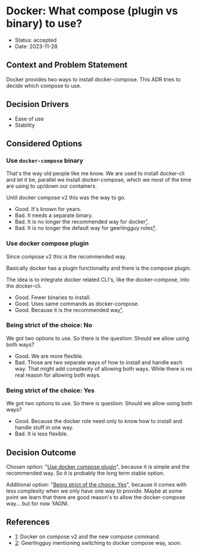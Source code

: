 # Docker: What compose (plugin vs binary) to use?

* Status: accepted
* Date: 2023-11-28

## Context and Problem Statement

Docker provides two ways to install docker-compose. This ADR tries to decide which compose to use.

## Decision Drivers

* Ease of use
* Stability

## Considered Options

### Use `docker-compose` binary

That's the way old people like me know. We are used to install docker-cli and let it be, 
parallel we install docker-compose, which we most of the time are using to up/down our containers.

Until docker compose v2 this was the way to go.

* Good. It's known for years.
* Bad. It needs a separate binary.
* Bad. It is no longer the recommended way for docker[¹][1].
* Bad. It is no longer the default way for geerlingguy roles[²][2].

### Use docker compose plugin

Since compose v2 this is the recommended way.

Basically docker has a plugin functionality and there is the compose plugin. 

The idea is to integrate docker related CLI's, like the docker-compose, into the docker-cli.

* Good. Fewer binaries to install.
* Good. Uses same commands as docker-compose.
* Good. Because it is the recommended way[¹][1].

### Being strict of the choice: No

We got two options to use. So there is the question: Should we allow using both ways?

* Good. We are more flexible.
* Bad. Those are two separate ways of how to install and handle each way. That might add complexity 
  of allowing both ways. While there is no real reason for allowing both ways.

### Being strict of the choice: Yes

We got two options to use. So there is question: Should we allow using both ways?

* Good. Because the docker role need only to know how to install and handle stuff in one way.
* Bad. It is less flexible.

## Decision Outcome

Chosen option: "[Use docker compose plugin](#use-docker-compose-plugin)", because it is simple and 
the recommended way. So it is probably the long term stable option.

Additional option: "[Being strict of the choice: Yes](#being-strict-of-the-choice-yes)", because it comes with less complexity when 
we only have one way to provide. Maybe at some point we learn that there are good reason's to allow 
the docker-compose way... but for now YAGNI.

## References

* [1][1]: Docker on compose v2 and the new compose command.
* [2][2]: Geerlingguy mentioning switching to docker compose way, soon.

[1]: https://docs.docker.com/compose/#compose-v2-and-the-new-docker-compose-command
[2]: https://github.com/geerlingguy/ansible-role-docker/issues/375#issuecomment-1258701068

